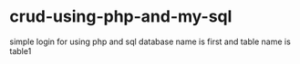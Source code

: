 # crud-using-php-and-my-sql
simple login for using php and sql database name is first and table name is table1
